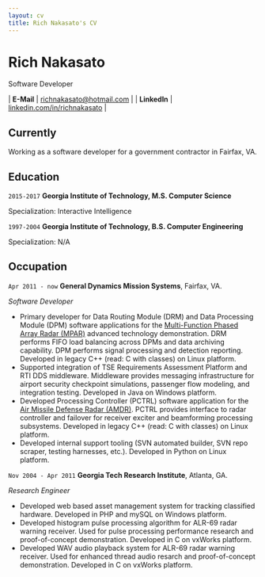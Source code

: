 ```yaml
---
layout: cv
title: Rich Nakasato's CV
---
```


# Rich Nakasato
Software Developer

| __E-Mail__   | [richnakasato@hotmail.com](mailto:richnakasato@hotmail.com)          |
| __LinkedIn__ | [linkedin.com/in/richnakasato](https://linkedin.com/in/richnakasato) |


## Currently

Working as a software developer for a government contractor in Fairfax, VA.


## Education

`2015-2017`
__Georgia Institute of Technology, M.S. Computer Science__

Specialization: Interactive Intelligence

`1997-2004`
__Georgia Institute of Technology, B.S. Computer Engineering__

Specialization: N/A


## Occupation

`Apr 2011 - now`
__General Dynamics Mission Systems__, Fairfax, VA.

_Software Developer_

- Primary developer for Data Routing Module (DRM) and Data Processing Module (DPM) software applications for the [Multi-Function Phased Array Radar (MPAR)](https://www.nssl.noaa.gov/tools/radar/atd/) advanced technology demonstration. DRM performs FIFO load balancing across DPMs and data archiving capability. DPM performs signal processing and detection reporting. Developed in legacy C++ (read: C with classes) on Linux platform.
- Supported integration of TSE Requirements Assessment Platform and RTI DDS middleware. Middleware provides messaging infrastructure for airport security checkpoint simulations, passenger flow modeling, and integration testing. Developed in Java on Windows platform.
- Developed Processing Controller (PCTRL) software application for the [Air Missile Defense Radar (AMDR)](https://www.raytheon.com/capabilities/products/amdr). PCTRL provides interface to radar controller and failover for receiver exciter
  and beamforming processing subsystems. Developed in legacy C++ (read: C with classes) on Linux platform.
- Developed internal support tooling (SVN automated builder, SVN repo scraper, testing harnesses, etc.). Developed in Python on Linux platform.


`Nov 2004 - Apr 2011`
__Georgia Tech Research Institute__, Atlanta, GA.

_Research Engineer_

- Developed web based asset management system for tracking classified hardware. Developed in PHP and mySQL on Windows platform.
- Developed histogram pulse processing algorithm for ALR-69 radar warning receiver. Used for pulse processing performance research and proof-of-concept demonstration. Developed in C on vxWorks platform.
- Developed WAV audio playback system for ALR-69 radar warning receiver. Used for enhanced thread audio resarch and proof-of-concept demonstration. Developed in C on vxWorks platform.
